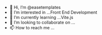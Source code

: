 - 👋 Hi, I’m @easetemplates
- 👀 I’m interested in ...Front End Development
- 🌱 I’m currently learning ...Vite.js
- 💞️ I’m looking to collaborate on ...
- 📫 How to reach me ...

<!---
easetemplates/easetemplates is a ✨ special ✨ repository because its `README.md` (this file) appears on your GitHub profile.
You can click the Preview link to take a look at your changes.
--->
